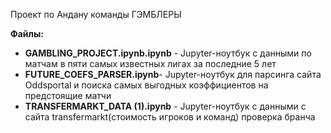 Проект по Андану команды ГЭМБЛЕРЫ

**Файлы:**

- **GAMBLING_PROJECT.ipynb.ipynb** - Jupyter-ноутбук c данными по матчам в пяти самых известных лигах за последние 5 лет
- **FUTURE_COEFS_PARSER.ipynb**- Jupyter-ноутбук для парсинга сайта Oddsportal и поиска самых выгодных коэффициентов на предстоящие матчи
- **TRANSFERMARKT_DATA (1).ipynb** - Jupyter-ноутбук с данными с сайта transfermarkt(стоимость игроков и команд)
проверка бранча
